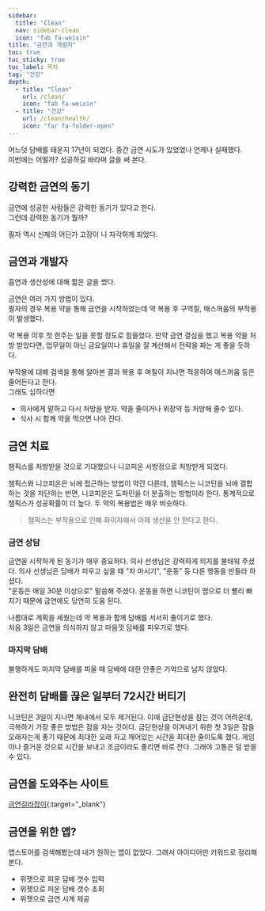 ```yaml
---
sidebar:
  title: "Clean"
  nav: sidebar-clean
  icon: "fab fa-weixin"
title: "금연과 개발자"
toc: true
toc_sticky: true
toc_label: 목차
tag: "건강"
depth: 
  - title: "Clean"
    url: /clean/
    icon: "fab fa-weixin"
  - title: "건강"
    url: /clean/health/
    icon: "far fa-folder-open"
---
```

어느덧 담배를 태운지 17년이 되었다. 중간 금연 시도가 있었었나 언제나 실패했다.  
이번에는 어떨까? 성공하길 바라며 글을 써 본다.

## 강력한 금연의 동기
금연에 성공한 사람들은 강력한 동기가 있다고 한다.  
그런데 강력한 동기가 뭘까? 

필자 역시 신체의 어딘가 고장이 나 자각하게 되었다.

## 금연과 개발자
흡연과 생산성에 대해 짧은 글을 썼다.

금연은 여러 가지 방법이 있다.  
필자의 경우 복용 약을 통해 금연을 시작하였는데 약 복용 후 구역질, 매스꺼움의 부작용이 발생했다.  

약 복용 이후 첫 한주는 일을 못할 정도로 힘들었다. 만약 금연 결심을 했고 복용 약을 처방 받았다면, 업무일이 아닌 금요일이나 휴일을 잘 계산해서 전략을 짜는 게 좋을 듯하다.

부작용에 대해 검색을 통해 알아본 결과 복용 후 며칠이 지나면 적응하여 매스꺼움 등은 줄어든다고 한다.  
그래도 심하다면
- 의사에게 말하고 다시 처방을 받자. 약을 줄이거나 위장약 등 처방해 줄수 있다.
- 식사 시 함께 약을 먹으면 나아 진다.


## 금연 치료
챔픽스를 처방받을 것으로 기대했으나 니코피온 서방정으로 처방받게 되었다.  

챔픽스와 니코피온은 뇌에 접근하는 방법이 약간 다른데, 챔픽스는 니코틴을 뇌에 결합하는 것을 차단하는 반면, 니코피온은 도파민을 더 분출하는 방법이라 한다. 통계적으로 챔픽스가 성공확률이 더 높다. 두 약의 복용법은 매우 비슷하다.
> 챔픽스는 부작용으로 인해 화이자에서 이제 생산을 안 한다고 한다.

### 금연 상담
금연을 시작하게 된 동기가 매우 중요하다. 의사 선생님은 강력하게 의지를 불태워 주셨다.
의사 선생님은 담배가 피우고 싶을 때 "차 마시기", "운동" 등 다른 행동을 만들라 하셨다.  
"운동은 매일 30분 이상으로" 말씀해 주셨다. 운동을 하면 니코틴이 땀으로 더 빨리 빠지기 때문에 금연에도 당연히 도움 된다.

나름대로 계획을 세웠는데 약 복용과 함께 담배를 서서히 줄이기로 했다.  
처음 3일은 금연을 의식하지 않고 마음껏 담배를 피우기로 했다.  

### 마지막 담배
불행하게도 마지막 담배를 피울 때 담배에 대한 안좋은 기억으로 남지 않았다.

## 완전히 담배를 끊은 일부터 72시간 버티기
니코틴은 3일이 지나면 체내에서 모두 제거된다. 이때 금단현상을 참는 것이 어려운데, 극복하기 가장 좋은 방법은 잠을 자는 것이다.
금단현상을 이겨내기 위한 첫 3일은 잠을 오래자는게 좋기 때문에 최대한 오래 자고 깨어있는 시간을 최대한 줄이도록 했다. 게임이나 즐거운 것으로 시간을 보내고 조금이라도 졸리면 바로 잔다. 그래야 고통은 덜 받을 수 있다.

## 금연을 도와주는 사이트
[<i class="fas fa-link"></i> 금연길라잡이](https://www.nosmokeguide.go.kr/index.do){:target="_blank"}

## 금연을 위한 앱?
앱스토어를 검색해봤는데 내가 원하는 앱이 없었다. 그래서 아이디어만 키워드로 정리해 본다.

- 위젯으로 피운 담배 갯수 입력
- 위젯으로 피운 담배 갯수 조회
- 위젯으로 금연 시계 제공
